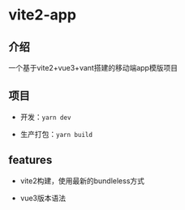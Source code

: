 # vite2-app

## 介绍

一个基于vite2+vue3+vant搭建的移动端app模版项目

## 项目

- 开发：`yarn dev`

- 生产打包：`yarn build`

## features

- vite2构建，使用最新的bundleless方式

- vue3版本语法
